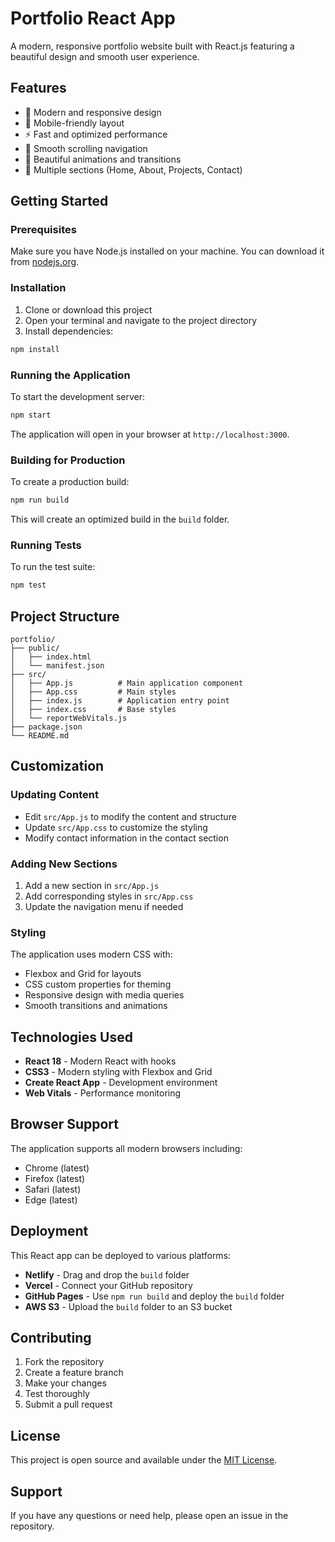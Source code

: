# Portfolio React App

A modern, responsive portfolio website built with React.js featuring a beautiful design and smooth user experience.

## Features

- 🎨 Modern and responsive design
- 📱 Mobile-friendly layout
- ⚡ Fast and optimized performance
- 🎯 Smooth scrolling navigation
- 💫 Beautiful animations and transitions
- 📄 Multiple sections (Home, About, Projects, Contact)

## Getting Started

### Prerequisites

Make sure you have Node.js installed on your machine. You can download it from [nodejs.org](https://nodejs.org/).

### Installation

1. Clone or download this project
2. Open your terminal and navigate to the project directory
3. Install dependencies:

```bash
npm install
```

### Running the Application

To start the development server:

```bash
npm start
```

The application will open in your browser at `http://localhost:3000`.

### Building for Production

To create a production build:

```bash
npm run build
```

This will create an optimized build in the `build` folder.

### Running Tests

To run the test suite:

```bash
npm test
```

## Project Structure

```
portfolio/
├── public/
│   ├── index.html
│   └── manifest.json
├── src/
│   ├── App.js          # Main application component
│   ├── App.css         # Main styles
│   ├── index.js        # Application entry point
│   ├── index.css       # Base styles
│   └── reportWebVitals.js
├── package.json
└── README.md
```

## Customization

### Updating Content

- Edit `src/App.js` to modify the content and structure
- Update `src/App.css` to customize the styling
- Modify contact information in the contact section

### Adding New Sections

1. Add a new section in `src/App.js`
2. Add corresponding styles in `src/App.css`
3. Update the navigation menu if needed

### Styling

The application uses modern CSS with:
- Flexbox and Grid for layouts
- CSS custom properties for theming
- Responsive design with media queries
- Smooth transitions and animations

## Technologies Used

- **React 18** - Modern React with hooks
- **CSS3** - Modern styling with Flexbox and Grid
- **Create React App** - Development environment
- **Web Vitals** - Performance monitoring

## Browser Support

The application supports all modern browsers including:
- Chrome (latest)
- Firefox (latest)
- Safari (latest)
- Edge (latest)

## Deployment

This React app can be deployed to various platforms:

- **Netlify** - Drag and drop the `build` folder
- **Vercel** - Connect your GitHub repository
- **GitHub Pages** - Use `npm run build` and deploy the `build` folder
- **AWS S3** - Upload the `build` folder to an S3 bucket

## Contributing

1. Fork the repository
2. Create a feature branch
3. Make your changes
4. Test thoroughly
5. Submit a pull request

## License

This project is open source and available under the [MIT License](LICENSE).

## Support

If you have any questions or need help, please open an issue in the repository. 